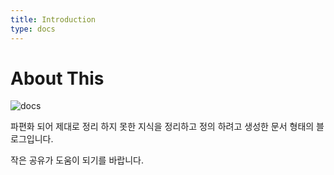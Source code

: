 ```yaml
---
title: Introduction
type: docs
---
```


# About This

![docs](https://images.unsplash.com/photo-1532153975070-2e9ab71f1b14?ixid=MnwxMjA3fDB8MHxwaG90by1wYWdlfHx8fGVufDB8fHx8&ixlib=rb-1.2.1&auto=format&fit=crop&w=1350&q=80)

파편화 되어 제대로 정리 하지 못한 지식을 정리하고 정의 하려고 생성한 문서 형태의 블로그입니다.

작은 공유가 도움이 되기를 바랍니다.